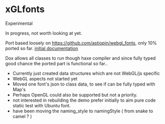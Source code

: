 # xGLfonts
Experimental

In progress, not worth looking at yet.

Port based loosely on https://github.com/astiopin/webgl_fonts, only 10% ported so far.
[initial documentation](https://nanjizal.github.io/xGLfonts/pages/)

Dox allows all classes to run though haxe compiler and since fully typed good chance the ported part is functional so far..

- Currently just created data structures which are not WebGL/js specific
- WebGL aspects not started yet
- Moved one font's json to class data, to see if can be fully typed with Map's
- Perhaps OpenGL could also be supported but not a priority.
- not interested in rebuilding the demo prefer initially to aim pure code static test with Ubuntu font.
- have been moving the naming_style to namingStyle ( from snake to camel ? )
